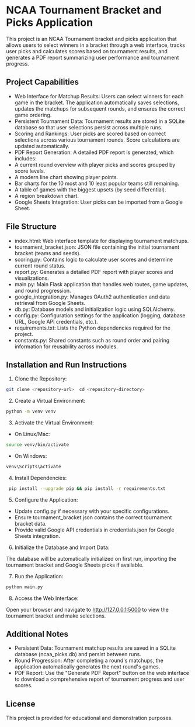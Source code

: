 # NCAA Tournament Bracket and Picks Application

This project is an NCAA Tournament bracket and picks application that allows users to select winners in a bracket through a web interface, tracks user picks and calculates scores based on tournament results, and generates a PDF report summarizing user performance and tournament progress.

## Project Capabilities

- Web Interface for Matchup Results: Users can select winners for each game in the bracket. The application automatically saves selections, updates the matchups for subsequent rounds, and ensures the correct game ordering.
- Persistent Tournament Data: Tournament results are stored in a SQLite database so that user selections persist across multiple runs.
- Scoring and Rankings: User picks are scored based on correct selections across various tournament rounds. Score calculations are updated automatically.
- PDF Report Generation: A detailed PDF report is generated, which includes:
 - A current round overview with player picks and scores grouped by score levels.
 - A modern line chart showing player points.
 - Bar charts for the 10 most and 10 least popular teams still remaining.
 - A table of games with the biggest upsets (by seed differential).
 - A region breakdown chart.
- Google Sheets Integration: User picks can be imported from a Google Sheet.

## File Structure

- index.html: Web interface template for displaying tournament matchups.
- tournament_bracket.json: JSON file containing the initial tournament bracket (teams and seeds).
- scoring.py: Contains logic to calculate user scores and determine current round status.
- report.py: Generates a detailed PDF report with player scores and visualizations.
- main.py: Main Flask application that handles web routes, game updates, and round progression.
- google_integration.py: Manages OAuth2 authentication and data retrieval from Google Sheets.
- db.py: Database models and initialization logic using SQLAlchemy.
- config.py: Configuration settings for the application (logging, database URL, Google API credentials, etc.).
- requirements.txt: Lists the Python dependencies required for the project.
- constants.py: Shared constants such as round order and pairing information for reusability across modules.

## Installation and Run Instructions

1. Clone the Repository:

```bash
git clone <repository-url>  cd <repository-directory>
```

2. Create a Virtual Environment:

```bash
python -m venv venv
```

3. Activate the Virtual Environment:

 - On Linux/Mac:
```bash
source venv/bin/activate
```
 - On Windows:
```bash
venv\Scripts\activate
```

4. Install Dependencies:
```bash
 pip install --upgrade pip && pip install -r requirements.txt
 ```

5. Configure the Application:

 - Update config.py if necessary with your specific configurations.
 - Ensure tournament_bracket.json contains the correct tournament bracket data.
 - Provide valid Google API credentials in credentials.json for Google Sheets integration.

6. Initialize the Database and Import Data:

 The database will be automatically initialized on first run, importing the tournament bracket and Google Sheets picks if available.

7. Run the Application:
```bash
python main.py 
```

8. Access the Web Interface:

 Open your browser and navigate to http://127.0.0.1:5000 to view the tournament bracket and make selections.

## Additional Notes

- Persistent Data: Tournament matchup results are saved in a SQLite database (ncaa_picks.db) and persist between runs.
- Round Progression: After completing a round's matchups, the application automatically generates the next round's games.
- PDF Report: Use the "Generate PDF Report" button on the web interface to download a comprehensive report of tournament progress and user scores.

## License

This project is provided for educational and demonstration purposes.